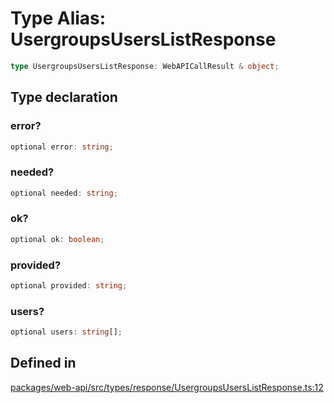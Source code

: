 # Type Alias: UsergroupsUsersListResponse

```ts
type UsergroupsUsersListResponse: WebAPICallResult & object;
```

## Type declaration

### error?

```ts
optional error: string;
```

### needed?

```ts
optional needed: string;
```

### ok?

```ts
optional ok: boolean;
```

### provided?

```ts
optional provided: string;
```

### users?

```ts
optional users: string[];
```

## Defined in

[packages/web-api/src/types/response/UsergroupsUsersListResponse.ts:12](https://github.com/slackapi/node-slack-sdk/blob/main/packages/web-api/src/types/response/UsergroupsUsersListResponse.ts#L12)
